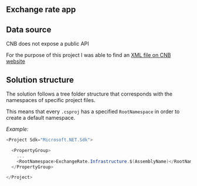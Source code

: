 ## Exchange rate app

## Data source

CNB does not expose a public API

For the purpose of this project I was able to find an [XML file on CNB website](https://www.cnb.cz/cs/financni-trhy/devizovy-trh/kurzy-devizoveho-trhu/kurzy-devizoveho-trhu/denni_kurz.xml)

## Solution structure

The solution follows a tree folder structure that corresponds with the namespaces of specific project files.

This means that every `.csproj` has a specified `RootNamespace` in order to create a default namespace.

_Example:_

```cs
<Project Sdk="Microsoft.NET.Sdk">

  <PropertyGroup>
    ...
    <RootNamespace>ExchangeRate.Infrastructure.$(AssemblyName)</RootNamespace>
  </PropertyGroup>

</Project>

```